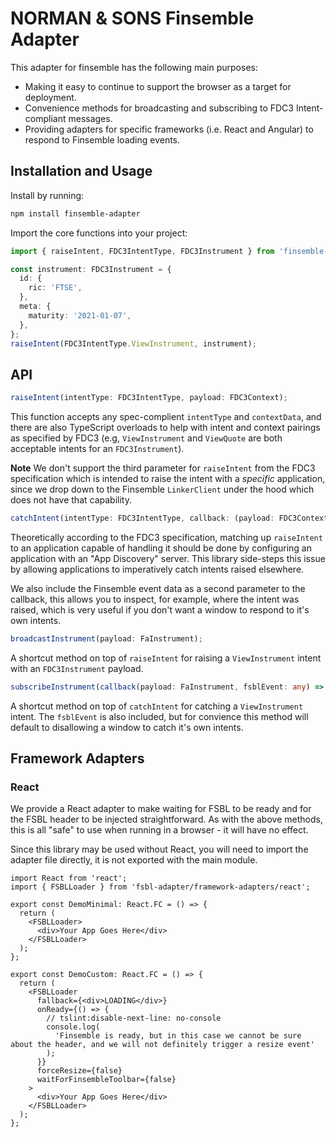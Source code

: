 # NORMAN & SONS Finsemble Adapter

This adapter for finsemble has the following main purposes:

- Making it easy to continue to support the browser as a target for deployment.
- Convenience methods for broadcasting and subscribing to FDC3 Intent-compliant messages.
- Providing adapters for specific frameworks (i.e. React and Angular) to respond to Finsemble loading events.

## Installation and Usage

Install by running:

```bash
npm install finsemble-adapter
```

Import the core functions into your project:

```ts
import { raiseIntent, FDC3IntentType, FDC3Instrument } from 'finsemble-adapter';

const instrument: FDC3Instrument = {
  id: {
    ric: 'FTSE',
  },
  meta: {
    maturity: '2021-01-07',
  },
};
raiseIntent(FDC3IntentType.ViewInstrument, instrument);
```

## API

```ts
raiseIntent(intentType: FDC3IntentType, payload: FDC3Context);
```

This function accepts any spec-complient `intentType` and `contextData`, and there are also TypeScript overloads to help with intent and context pairings as specified by FDC3 (e.g, `ViewInstrument` and `ViewQuote` are both acceptable intents for an `FDC3Instrument`).

**Note** We don't support the third parameter for `raiseIntent` from the FDC3 specification which is intended to raise the intent with a _specific_ application, since we drop down to the Finsemble `LinkerClient` under the hood which does not have that capability.

```ts
catchIntent(intentType: FDC3IntentType, callback: (payload: FDC3Context, fsblData: any) => void);
```

Theoretically according to the FDC3 specification, matching up `raiseIntent` to an application capable of handling it should be done by configuring an application with an "App Discovery" server. This library side-steps this issue by allowing applications to imperatively catch intents raised elsewhere.

We also include the Finsemble event data as a second parameter to the callback, this allows you to inspect, for example, where the intent was raised, which is very useful if you don't want a
window to respond to it's own intents.

```ts
broadcastInstrument(payload: FaInstrument);
```

A shortcut method on top of `raiseIntent` for raising a `ViewInstrument` intent with an `FDC3Instrument` payload.

```ts
subscribeInstrument(callback(payload: FaInstrument, fsblEvent: any) => void, allowFromSelf = false);
```

A shortcut method on top of `catchIntent` for catching a `ViewInstrument` intent. The `fsblEvent` is also included, but for convience this method will default to disallowing a window to catch it's own intents.

## Framework Adapters

### React

We provide a React adapter to make waiting for FSBL to be ready and for the FSBL header to be injected straightforward. As with the above methods, this is all "safe" to use when running in a browser - it will have no effect.

Since this library may be used without React, you will need to import the adapter file directly, it is not exported with the main module.

```tsx
import React from 'react';
import { FSBLLoader } from 'fsbl-adapter/framework-adapters/react';

export const DemoMinimal: React.FC = () => {
  return (
    <FSBLLoader>
      <div>Your App Goes Here</div>
    </FSBLLoader>
  );
};

export const DemoCustom: React.FC = () => {
  return (
    <FSBLLoader
      fallback={<div>LOADING</div>}
      onReady={() => {
        // tslint:disable-next-line: no-console
        console.log(
          'Finsemble is ready, but in this case we cannot be sure about the header, and we will not definitely trigger a resize event'
        );
      }}
      forceResize={false}
      waitForFinsembleToolbar={false}
    >
      <div>Your App Goes Here</div>
    </FSBLLoader>
  );
};
```
